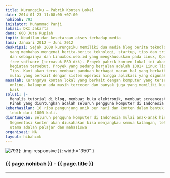 ```yaml
---
title: Kurungsiku – Pabrik Konten Lokal
date: 2014-01-23 11:08:00 +07:00
nohibah: 793
inisiator: Muhammad Panji
lokasi: DKI Jakarta
dana: 600 Juta Rupiah
topik: Keadilan dan kesetaraan akses terhadap media
lama: Januari 2012 – Juni 2012
deskripsi: Sejak 2008 kurungsiku memiliki dua media blog berita teknologi. Kurungsiku.web.id
  yang membahas mengenai berita-berita teknologi, startup, tips dan tricks internet
  dan sebagainya dan Linuxbox.web.id yang mengkhususkan pada Linux, Open Source dan
  free software (termasuk BSD dkk). Proyek pabrik konten lokal ini akan melanjutkan
  kegiatan tersebut. Proyek yang sedang berjalan adalah 1001+ Linux Tips dan 101 Windows
  Tips. Kami akan terus membuat panduan berbagai macam hal yang berkait dengan komputer
  mulai yang berkait dengan sistem operasi hingga aplikasi yang digunakan sehari hari.
masalah: Kurangnya kontan lokal yang berkait dengan komputer yang tersedia secara
  online. kalaupun ada masih tercecer dan banyak juga yang memiliki kualitas kurang
  baik
solusi: |-
  Menulis tutorial di blog, membuat buku elektronik, membuat screencasts yang kesemuanya dapat diakses secara gratis di Internet. Fokus saat ini adalah menggunakan aplikasi open source mulai pengenalan linux (termasuk distro-distro lokal seperti BlankOn dan IGN) dan aplikasi lainnya yang digunakan sehari-hari hingga administrasi sistem server. Namun demikian, tidak juga melupakan aplikasi proprietary yang memang masih banyak digunakan.
  Pihak yang diuntungkan adalah seluruh pengguna komputer di Indonesia mulai anak-anak hingga mahasiswa. Segmentasi konten akan diusahakan bisa menjangkau semua kalangan, tetapi sasaran utama adalah pelajar dan mahasiswa
keberhasilan: 10 ribu pengunjung unik per hari dan konten dalam bentuk ebook diunduh
  lebih dari 1000 kali.
diuntungkan: Seluruh pengguna komputer di Indonesia mulai anak-anak hingga mahasiswa.
  Segmentasi konten akan diusahakan bisa menjangkau semua kalangan, tetapi sasaran
  utama adalah pelajar dan mahasiswa
organisasi: NA
layout: hibahcmb
---
```


![793](/static/img/hibahcmb/793.png){: .img-responsive }{: width="350" }

### {{ page.nohibah }} - {{ page.title }}

---
